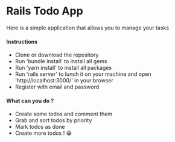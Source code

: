 <h1>Rails Todo App</h1>

<p>Here is a simple application that allows you to manage your tasks</p>

<h4>Instructions</h4>
<ul>
  <li>Clone or download the repository</li>
  <li>Run 'bundle install' to install all gems</li>
  <li>Run 'yarn install' to install all packages</li>
  <li>Run 'rails server' to lunch it on your machine and open 'http://localhost:3000/' in your browser</li>
  <li>Register with email and password</li>
</ul>

<h4>What can you do ?</h4>
<ul>
  <li>Create some todos and comment them</li>
  <li>Grab and sort todos by priority</li>
  <li>Mark todos as done</li>
  <li>Create more todos ! 😁</li>
</ul>


